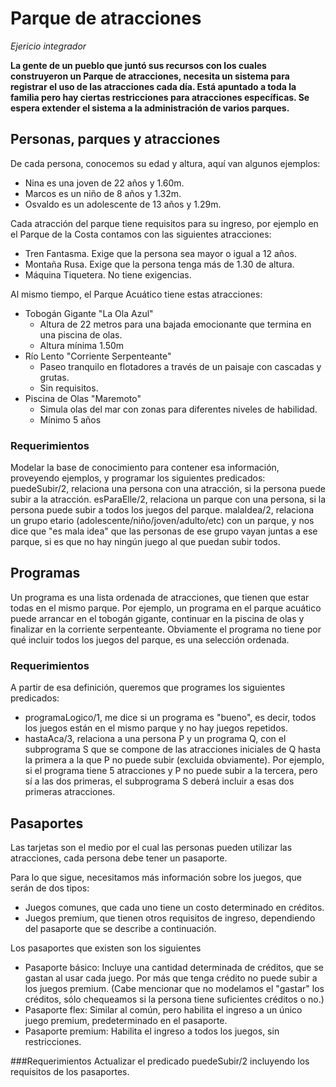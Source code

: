 # Parque de atracciones
*Ejericio integrador*

**La gente de un pueblo que juntó sus recursos con los cuales construyeron un Parque de atracciones, necesita un sistema para registrar el uso de las atracciones cada día. Está apuntado a toda la familia pero hay ciertas restricciones para atracciones específicas. Se espera extender el sistema a la administración de varios parques.**

## Personas, parques y atracciones

De cada persona, conocemos su edad y altura, aquí van algunos ejemplos:
- Nina es una joven de 22 años y 1.60m.
- Marcos es un niño de 8 años y 1.32m.
- Osvaldo es un adolescente de 13 años y 1.29m.

Cada atracción del parque tiene requisitos para su ingreso, por ejemplo en el Parque de la Costa contamos con las siguientes atracciones:
- Tren Fantasma. Exige que la persona sea mayor o igual a 12 años.
- Montaña Rusa. Exige que la persona tenga más de 1.30 de altura.
- Máquina Tiquetera. No tiene exigencias.

Al mismo tiempo, el Parque Acuático tiene estas atracciones:
- Tobogán Gigante "La Ola Azul"
  - Altura de 22 metros para una bajada emocionante que termina en una piscina de olas.
  - Altura mínima 1.50m
- Río Lento "Corriente Serpenteante"
  - Paseo tranquilo en flotadores a través de un paisaje con cascadas y grutas.
  - Sin requisitos.
- Piscina de Olas "Maremoto"
  - Simula olas del mar con zonas para diferentes niveles de habilidad.
  - Mínimo 5 años

### Requerimientos 
Modelar la base de conocimiento para contener esa información, proveyendo ejemplos, y programar los siguientes predicados:
puedeSubir/2, relaciona una persona con una atracción, si la persona puede subir a la atracción.
esParaElle/2, relaciona un parque con una persona, si la persona puede subir a todos los juegos del parque.
malaIdea/2, relaciona un grupo etario (adolescente/niño/joven/adulto/etc) con un parque, y nos dice que "es mala idea" que las personas de ese grupo vayan juntas a ese parque, si es que no hay ningún juego al que puedan subir todos.

## Programas
Un programa es una lista ordenada de atracciones, que tienen que estar todas en el mismo parque. Por ejemplo, un programa en el parque acuático puede arrancar en el tobogán gigante, continuar en la piscina de olas y finalizar en la corriente serpenteante. Obviamente el programa no tiene por qué incluir todos los juegos del parque, es una selección ordenada.

### Requerimientos 
A partir de esa definición, queremos que programes los siguientes predicados:
- programaLogico/1, me dice si un programa es "bueno", es decir, todos los juegos están en el mismo parque y no hay juegos repetidos.
- hastaAca/3, relaciona a una persona P y un programa Q, con el subprograma S que se compone de las atracciones iniciales de Q hasta la primera a la que P no puede subir (excluida obviamente).  Por ejemplo, si el programa tiene 5 atracciones y P no puede subir a la tercera, pero sí a las dos primeras, el subprograma S deberá incluir a esas dos primeras atracciones.

## Pasaportes
Las tarjetas son el medio por el cual las personas pueden utilizar las atracciones, cada persona debe tener un pasaporte. 

Para lo que sigue, necesitamos más información sobre los juegos, que serán de dos tipos:
- Juegos comunes, que cada uno tiene un costo determinado en créditos.
- Juegos premium, que tienen otros requisitos de ingreso, dependiendo del pasaporte que se describe a continuación.	

Los pasaportes que existen son los siguientes
- Pasaporte básico: 
Incluye una cantidad determinada de créditos, que se gastan al usar cada juego.
Por más que tenga crédito no puede subir a los juegos premium.
(Cabe mencionar que no modelamos el "gastar" los créditos, sólo chequeamos si la persona tiene suficientes créditos o no.)
- Pasaporte flex:
Similar al común, pero habilita el ingreso a un único juego premium, predeterminado en el pasaporte.
- Pasaporte premium:
Habilita el ingreso a todos los juegos, sin restricciones.

###Requerimientos 
Actualizar el predicado puedeSubir/2 incluyendo los requisitos de los pasaportes.




